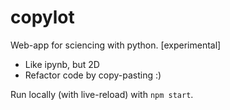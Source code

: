 # copylot

Web-app for sciencing with python. [experimental]

- Like ipynb, but 2D
- Refactor code by copy-pasting :)

Run locally (with live-reload) with `npm start`.
